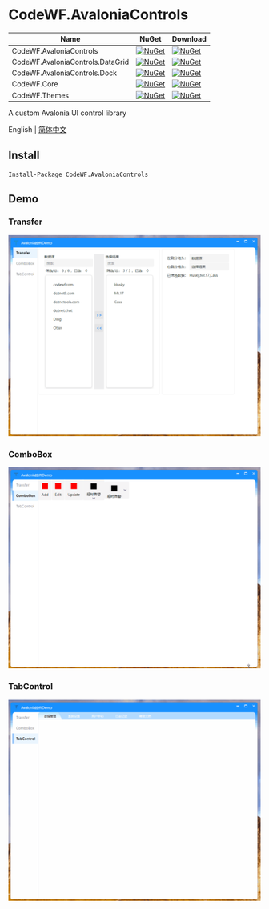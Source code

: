 ﻿# CodeWF.AvaloniaControls

| Name | NuGet | Download |
|------|-----------|--------|
| CodeWF.AvaloniaControls | [![NuGet](https://img.shields.io/nuget/v/CodeWF.AvaloniaControls)](https://www.nuget.org/packages/CodeWF.AvaloniaControls/) | [![NuGet](https://img.shields.io/nuget/dt/CodeWF.AvaloniaControls)](https://www.nuget.org/packages/CodeWF.AvaloniaControls/) |
| CodeWF.AvaloniaControls.DataGrid | [![NuGet](https://img.shields.io/nuget/v/CodeWF.AvaloniaControls.DataGrid.svg)](https://www.nuget.org/packages/CodeWF.AvaloniaControls.DataGrid/) | [![NuGet](https://img.shields.io/nuget/dt/CodeWF.AvaloniaControls.DataGrid.svg)](https://www.nuget.org/packages/CodeWF.AvaloniaControls.DataGrid/) |
| CodeWF.AvaloniaControls.Dock | [![NuGet](https://img.shields.io/nuget/v/CodeWF.AvaloniaControls.Dock.svg)](https://www.nuget.org/packages/CodeWF.AvaloniaControls.Dock/) | [![NuGet](https://img.shields.io/nuget/dt/CodeWF.AvaloniaControls.Dock.svg)](https://www.nuget.org/packages/CodeWF.AvaloniaControls.Dock/) |
| CodeWF.Core | [![NuGet](https://img.shields.io/nuget/v/CodeWF.Core.svg)](https://www.nuget.org/packages/CodeWF.Core/) | [![NuGet](https://img.shields.io/nuget/dt/CodeWF.Core.svg)](https://www.nuget.org/packages/CodeWF.Core/) |
| CodeWF.Themes | [![NuGet](https://img.shields.io/nuget/v/CodeWF.Themes.svg)](https://www.nuget.org/packages/CodeWF.Themes/) | [![NuGet](https://img.shields.io/nuget/dt/CodeWF.Themes.svg)](https://www.nuget.org/packages/CodeWF.Themes/) |

A custom Avalonia UI control library

English | [简体中文](README-zh_CN.MD)

## Install

```shell
Install-Package CodeWF.AvaloniaControls
```

## Demo

### Transfer

![](doc/Images/Transfer.gif)

### ComboBox

![](doc/Images/ComboBox.gif)

### TabControl

![](doc/Images/TabControl.gif)